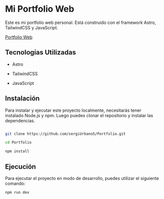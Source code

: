 
# Mi Portfolio Web

  

Este es mi portfolio web personal. Está construido con el framework Astro, TailwindCSS y JavaScript.

[Portfolio Web](https://myportfoliosergi.netlify.app/)

  

## Tecnologías Utilizadas

  

- Astro

- TailwindCSS

- JavaScript

  

## Instalación

  

Para instalar y ejecutar este proyecto localmente, necesitarás tener instalado Node.js y npm. Luego puedes clonar el repositorio y instalar las dependencias.

  

```bash

git clone https://github.com/sergiUrbano5/Portfolio.git

cd Portfolio

npm install
```

## Ejecución
Para ejecutar el proyecto en modo de desarrollo, puedes utilizar el siguiente comando:
```bash
npm run dev
```

